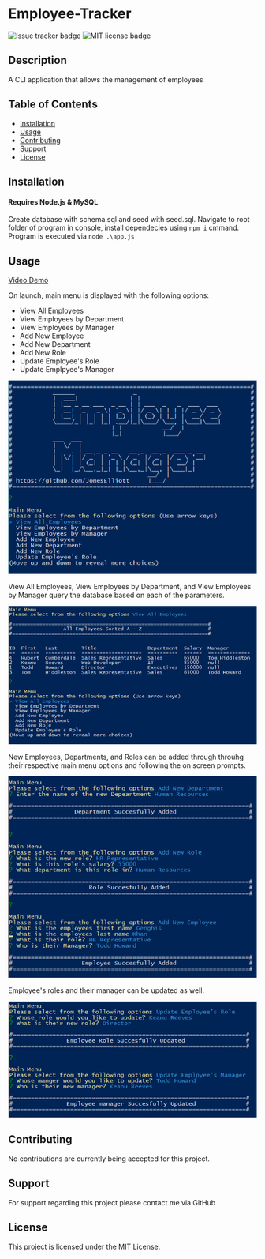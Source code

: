 # Employee-Tracker

![issue tracker badge](https://img.shields.io/github/issues/JonesElliott/Note-Taker?style=plastic) ![MIT license badge](https://img.shields.io/badge/License-MIT-green)

## Description

A CLI application that allows the management of employees

## Table of Contents

* [Installation](#installation)
* [Usage](#usage)
* [Contributing](#contributing)
* [Support](#support)
* [License](#license)

## Installation

#### Requires Node.js & MySQL

Create database with schema.sql and seed with seed.sql. Navigate to root folder of program in console, install dependecies using ```npm i``` cmmand. Program is executed via ```node .\app.js```

## Usage

[Video Demo](https://drive.google.com/file/d/1f7QbQiwKl2YSuCaGpLJwqrxsygjZjeJ_/view)

On launch, main menu is displayed with the following options:

* View All Employees
* View Employees by Department
* View Employees by Manager
* Add New Employee
* Add New Department
* Add New Role
* Update Employee's Role
* Update Emplpyee's Manager

![main menu example](./documentation/main-menu.PNG)

View All Employees, View Employees by Department, and View Employees by Manager query the database based on each of the parameters.

![all employees table example](./documentation/all-employees.PNG)

New Employees, Departments, and Roles can be added through throuhg their respective main menu options and following the on screen prompts.

![new employee example](./documentation/add-new-example.PNG)

Employee's roles and their manager can be updated as well.

![update employee example](./documentation/update-example.PNG)


## Contributing

No contributions are currently being accepted for this project.

## Support

For support regarding this project please contact me via GitHub

## License

This project is licensed under the MIT License.